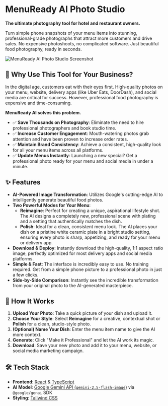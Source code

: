 # MenuReady AI Photo Studio

**The ultimate photography tool for hotel and restaurant owners.**

Turn simple phone snapshots of your menu items into stunning, professional-grade photographs that attract more customers and drive sales. No expensive photoshoots, no complicated software. Just beautiful food photography, ready in seconds.

![MenuReady AI Photo Studio Screenshot](https://storage.googleapis.com/aistudio-hosting/project-assets/b2a1e3b4-f3d8-4a1e-8e6f-7d1c2d3b4e5f/app_screenshot.png)

## 🤔 Why Use This Tool for Your Business?

In the digital age, customers eat with their eyes first. High-quality photos on your menu, website, delivery apps (like Uber Eats, DoorDash), and social media are critical for success. However, professional food photography is expensive and time-consuming.

**MenuReady AI solves this problem.**

-   ✅ **Save Thousands on Photography**: Eliminate the need to hire professional photographers and book studio time.
-   ✅ **Increase Customer Engagement**: Mouth-watering photos grab attention and have been proven to increase order rates.
-   ✅ **Maintain Brand Consistency**: Achieve a consistent, high-quality look for all your menu items across all platforms.
-   ✅ **Update Menus Instantly**: Launching a new special? Get a professional photo ready for your menu and social media in under a minute.

## ✨ Features

-   **AI-Powered Image Transformation**: Utilizes Google's cutting-edge AI to intelligently generate beautiful food photos.
-   **Two Powerful Modes for Your Menu**:
    -   **Reimagine**: Perfect for creating a unique, aspirational lifestyle shot. The AI designs a completely new, professional scene with plating and a setting that authentically matches the dish.
    -   **Polish**: Ideal for a clean, consistent menu look. The AI places your dish on a pristine white ceramic plate in a bright studio setting, ensuring every photo is sharp, appetizing, and ready for your menu or delivery app.
-   **Download & Deploy**: Instantly download the high-quality, 1:1 aspect ratio image, perfectly optimized for most delivery apps and social media platforms.
-   **Simple & Fast**: The interface is incredibly easy to use. No training required. Get from a simple phone picture to a professional photo in just a few clicks.
-   **Side-by-Side Comparison**: Instantly see the incredible transformation from your original photo to the AI-generated masterpiece.

## 🚀 How It Works

1.  **Upload Your Photo**: Take a quick picture of your dish and upload it.
2.  **Choose Your Style**: Select **Reimagine** for a creative, contextual shot or **Polish** for a clean, studio-style photo.
3.  **(Optional) Name Your Dish**: Enter the menu item name to give the AI more context.
4.  **Generate**: Click "Make it Professional" and let the AI work its magic.
5.  **Download**: Save your new photo and add it to your menu, website, or social media marketing campaign.

## 🛠️ Tech Stack

-   **Frontend**: [React](https://reactjs.org/) & [TypeScript](https://www.typescriptlang.org/)
-   **AI Model**: [Google Gemini API (`gemini-2.5-flash-image`)](https://ai.google.dev/) via `@google/genai` SDK
-   **Styling**: [Tailwind CSS](https://tailwindcss.com/)
